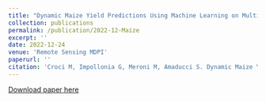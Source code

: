 ```yaml
---
title: "Dynamic Maize Yield Predictions Using Machine Learning on Multi-Source Data"
collection: publications
permalink: /publication/2022-12-Maize
excerpt: ''
date: 2022-12-24
venue: 'Remote Sensing MDPI'
paperurl: ''
citation: 'Croci M, Impollonia G, Meroni M, Amaducci S. Dynamic Maize Yield Predictions Using Machine Learning on Multi-Source Data. Remote Sensing. 2023; 15(1):100. https://doi.org/10.3390/rs15010100'
---
```


[Download paper here](https://www.mdpi.com/2072-4292/15/1/100)
